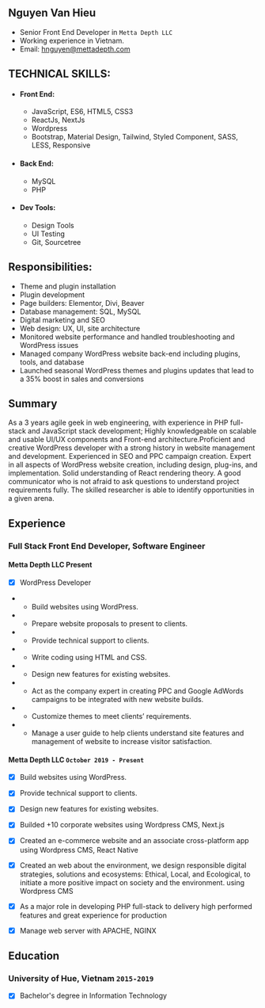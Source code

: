 ## Nguyen Van Hieu

* Senior Front End Developer in `Metta Depth LLC`
* Working experience in Vietnam.
* Email: [hnguyen@mettadepth.com](mailto:hnguyen@mettadepth.com)


## TECHNICAL SKILLS:

* #### Front End:
	* JavaScript, ES6, HTML5, CSS3
	* ReactJs, NextJs
	* Wordpress
  	* Bootstrap, Material Design, Tailwind, Styled Component, SASS, LESS, Responsive
	
* #### Back End:
	* MySQL
	* PHP

* #### Dev Tools:
	* Design Tools
	* UI Testing
	* Git, Sourcetree


## Responsibilities:
- Theme and plugin installation
- Plugin development
- Page builders: Elementor, Divi, Beaver
- Database management: SQL, MySQL
- Digital marketing and SEO
- Web design: UX, UI, site architecture
- Monitored website performance and handled troubleshooting and WordPress issues
- Managed company WordPress website back-end including plugins, tools, and database
- Launched seasonal WordPress themes and plugins updates that lead to a 35% boost in sales and conversions

## Summary

As a 3 years agile geek in web engineering, with experience in PHP full-stack and JavaScript stack development; Highly knowledgeable on scalable and usable UI/UX components and Front-end architecture.Proficient and creative WordPress developer with a strong history in website management and development. Experienced in SEO and PPC campaign creation. Expert in all aspects of WordPress website creation, including design, plug-ins, and implementation. Solid understanding of React rendering theory. A good communicator who is not afraid to ask questions to understand project requirements fully. The skilled researcher is able to identify opportunities in a given arena.

## Experience

### **Full Stack Front End Developer, Software Engineer**
#### Metta Depth LLC Present
- [x] WordPress Developer

- * Build websites using WordPress.
- * Prepare website proposals to present to clients.
- * Provide technical support to clients.
- * Write coding using HTML and CSS.
- * Design new features for existing websites.
- * Act as the company expert in creating PPC and Google AdWords campaigns to be integrated with new website builds.
- * Customize themes to meet clients’ requirements.
- * Manage a user guide to help clients understand site features and management of website to increase visitor satisfaction.

#### Metta Depth LLC `October 2019 - Present`
- [x] Build websites using WordPress.
- [x] Provide technical support to clients.
- [x] Design new features for existing websites.
- [x] Builded +10 corporate websites using Wordpress CMS, Next.js
- [x] Created an e-commerce website and an associate cross-platform app using Wordpress CMS, React Native
- [x] Created an web about the environment, we design responsible digital strategies, solutions and ecosystems: Ethical, Local, and Ecological, to initiate a more positive impact on society and the environment. using Wordpress CMS
- [x] As a major role in developing PHP full-stack to delivery high performed features and great experience for production
- [x] Manage web server with APACHE, NGINX


## Education

### University of Hue, Vietnam `2015-2019`
- [x] Bachelor's degree in Information Technology
